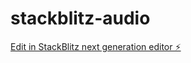 # stackblitz-audio

[Edit in StackBlitz next generation editor ⚡️](https://stackblitz.com/~/github.com/l10rdev/stackblitz-audio)